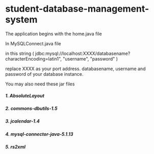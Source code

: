 # student-database-management-system

The application begins with the home.java file

In MySQLConnect.java file

in this string ( jdbc:mysql://localhost:XXXX/databasename?characterEncoding=latin1", "username", "password" )

replace XXXX as your port address.
databasename, username and password of your database instance.

You may also need these jar files
##### 1. AbsoluteLayout
##### 2. commons-dbutils-1.5
##### 3. jcalendar-1.4
##### 4. mysql-connector-java-5.1.13
##### 5. rs2xml
